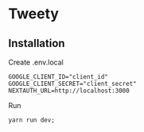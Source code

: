 # Tweety

## Installation

Create .env.local

```
GOOGLE_CLIENT_ID="client_id"
GOOGLE_CLIENT_SECRET="client_secret"
NEXTAUTH_URL=http://localhost:3000

```
Run 
```
yarn run dev;
````